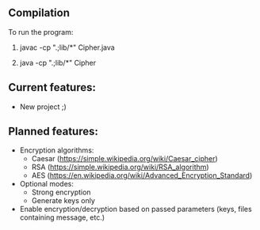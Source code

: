 ## Compilation
To run the program:

1) javac -cp ".;lib/*" Cipher.java

2) java -cp ".;lib/*" Cipher

## Current features:
- New project ;)

## Planned features:
- Encryption algorithms:
  - Caesar (https://simple.wikipedia.org/wiki/Caesar_cipher)
  - RSA (https://simple.wikipedia.org/wiki/RSA_algorithm)
  - AES (https://en.wikipedia.org/wiki/Advanced_Encryption_Standard)
- Optional modes:
  - Strong encryption
  - Generate keys only
- Enable encryption/decryption based on passed parameters (keys, files containing message, etc.)
